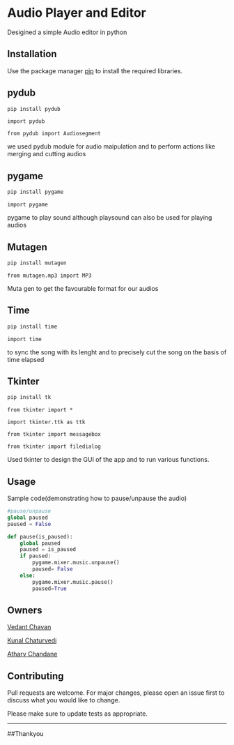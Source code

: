 # Audio Player and Editor

Desigined a simple Audio editor in python
## Installation

Use the package manager [pip](https://pip.pypa.io/en/stable/) to install the required libraries.




## pydub 
```bash
pip install pydub
```
```import pydub ```

```from pydub import Audiosegment```

we used pydub module for audio maipulation and to perform actions like merging and cutting audios

## pygame
```bash
pip install pygame
```
```import pygame```

pygame to play sound although playsound can also be used for playing audios 

## Mutagen
```bash
pip install mutagen
```
```from mutagen.mp3 import MP3```

Muta gen to get the favourable format for our audios 

## Time
```bash
pip install time
```
```import time```

to sync the song with its lenght and to precisely cut the song on the basis of time elapsed

## Tkinter
```bash
pip install tk
```
```from tkinter import *```

```import tkinter.ttk as ttk```

```from tkinter import messagebox```

```from tkinter import filedialog```


Used tkinter to design the GUI of the app and to run various functions.


## Usage
Sample code(demonstrating how to pause/unpause the audio)
```python
#pause/unpause
global paused
paused = False   

def pause(is_paused):                          
    global paused
    paused = is_paused
    if paused:
        pygame.mixer.music.unpause()
        paused= False
    else:
        pygame.mixer.music.pause()
        paused=True

```
## Owners
[Vedant Chavan](https://github.com/VedantChavan03)

[Kunal Chaturvedi](https://github.com/KCmean)


[Atharv Chandane](https://github.com/Atharv-Chandane)




## Contributing
Pull requests are welcome. For major changes, please open an issue first to discuss what you would like to change.

Please make sure to update tests as appropriate.

<hr>
##Thankyou

